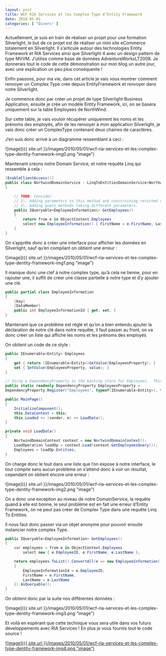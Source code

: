 ```yaml
---
layout: post
title: WCF RIA Services et les Complex Type d’Entity Framework
date: 2010-05-01
categories: [ "Divers" ]
---
```


Actuellement, je suis en train de réaliser un projet pour une formation Silverlight, le but de ce projet est de réaliser un mini site eCommerce totalement en Silverlight. Il s’articule autour des technologies Entity Framework et RIA Services ainsi que Silverlight 4 avec un design pattern de type MVVM. J’utilise comme base de données AdventureWorksLT2008. Je donnerais tout le code de cette démonstration sur mon blog un autre jour, avec une explication un peu plus conséquente !

Enfin passons, pour ma vie, dans cet article je vais vous montrer comment renvoyer un Complex Type crée depuis EntityFramework et renvoyer dans notre Silverlight.

Je commence donc par créer un projet de type Silverlight Business Application, ensuite je crée un modèle Entity Framework, ici, on se basera uniquement sur la table Employees de NorthWind.

Sur cette table, je vais vouloir récupérer uniquement les noms et les prénoms des employés, afin de les renvoyer à mon application Silverlight, je vais donc créer un ComplexType contenant deux chaines de caractères.

J’en suis donc arrivé à un diagramme ressemblant à ceci :

![image]({{ site.url }}/images/2010/05/01/wcf-ria-services-et-les-complex-type-dentity-framework-img0.png "image")

Maintenant créons notre Domain Service, et notre requête Linq qui ressemble à cela :

```csharp
[EnableClientAccess()]  
public class NortwindDomainService : LinqToEntitiesDomainService<NorthwindEntities>  
{

    // TODO: Consider  
    // 1\. Adding parameters to this method and constraining returned results, and/or  
    // 2\. Adding query methods taking different parameters.  
    public IQueryable<EmployeeInformation\> GetEmployees()  
    {  
        return from e in ObjectContext.Employees  
        select new EmployeeInformation() { FirstName = e.FirstName, LastName = e.LastName };  
    }  
}
```

On s’apprête donc à créer une interface pour afficher les données en Silverlight, sauf qu’en compilant on obtient une erreur :

![image]({{ site.url }}/images/2010/05/01/wcf-ria-services-et-les-complex-type-dentity-framework-img1.png "image")

Il manque donc une clef à notre complex type, qu’à cela ne tienne, pour en rajouter une, il suffit de créer une classe partielle à notre type et d’y ajouter une clé.

```csharp
public partial class EmployeeInformation  
{  
    [Key]  
    [DataMember]  
    public int EmployeeInformationId { get; set; }  
}
```

Maintenant que ce problème est réglé et qu’on a bien entendu ajouter la déclaration de notre clé dans notre requête, il faut passer au front, on va donc créer un liste qui affiche les noms et les prénoms des employés

On obtient un code de ce style :

```csharp
public IEnumerable<Entity> Employees  
{  
    get { return (IEnumerable<Entity>)GetValue(EmployeesProperty); }  
    set { SetValue(EmployeesProperty, value); }  
}

// Using a DependencyProperty as the backing store for Employees.  This enables animation, styling, binding, etc...  
public static readonly DependencyProperty EmployeesProperty =  
DependencyProperty.Register("Employees", typeof(IEnumerable<Entity>), typeof(MainPage), new PropertyMetadata(null));

public MainPage()  
{  
    InitializeComponent();  
    this.DataContext = this;  
    this.Loaded += (sender, e) => LoadData();  
}

private void LoadData()  
{  
    NortwindDomainContext context = new NortwindDomainContext();  
    LoadOperation loadOp = context.Load(context.GetEmployeesQuery());  
    Employees = loadOp.Entities;  
}
```

On charge donc le tout dans une liste que l’on expose à notre interface, le tout compile sans aucun problème on s’attend donc à voir un résultat, cependant on obtient encore une erreur :

![image]({{ site.url }}/images/2010/05/01/wcf-ria-services-et-les-complex-type-dentity-framework-img2.png "image")

On a donc une exception au niveau de notre DomainService, la requête quand à elle est bonne, le seul problème est en fait une erreur d’Entity Framework, on ne peut pas créer de Complex Type dans une requête Linq To Entities.

Il nous faut donc passer via un objet anonyme pour pouvoir ensuite instancier notre complex Type.

```csharp
public IQueryable<EmployeeInformation> GetEmployees()  
{  
    var employees = from e in ObjectContext.Employees  
        select new { e.EmployeeID, e.FirstName, e.LastName };

    return employees.ToList().ConvertAll(e => new EmployeeInformation()  
    {  
        EmployeeInformationId = e.EmployeeID,  
        FirstName = e.FirstName,  
        LastName = e.LastName  
    }).AsQueryable();
}
```

On obtient donc par la suite nos différentes données :

![image]({{ site.url }}/images/2010/05/01/wcf-ria-services-et-les-complex-type-dentity-framework-img3.png "image")

Et voilà en espérant que cette technique vous sera utile dans vos futurs développements avec RIA Services ! En plus je vous fournis tout le code source !

[![image]({{ site.url }}/images/2010/05/01/wcf-ria-services-et-les-complex-type-dentity-framework-img4.png "image")](http://cid-27033cda87e10205.skydrive.live.com/self.aspx/Blog/ComplexTypeInRiaService.zip)